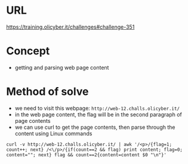 # URL
https://training.olicyber.it/challenges#challenge-351
# Concept
* getting and parsing web page content
# Method of solve
* we need to visit this webpage: `http://web-12.challs.olicyber.it/`
* in the web page content, the flag will be in the second paragraph of page contents
* we can use curl to get the page contents, then parse through the content using Linux commands
```
curl -v http://web-12.challs.olicyber.it/ | awk '/<p>/{flag=1; count++; next} /<\/p>/{if(count==2 && flag) print content; flag=0; content=""; next} flag && count==2{content=content $0 "\n"}'
```
